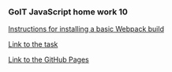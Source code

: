 ### GoIT JavaScript home work 10

[Instructions for installing a basic Webpack build](https://github.com/luxplanjay/webpack-starter-kit)

[Link to the task](https://github.com/goitacademy/javascript-homework/tree/master/homework-10)

[Link to the GitHub Pages](https://ghileors.github.io/goit-js-hw-10-food-service/)
